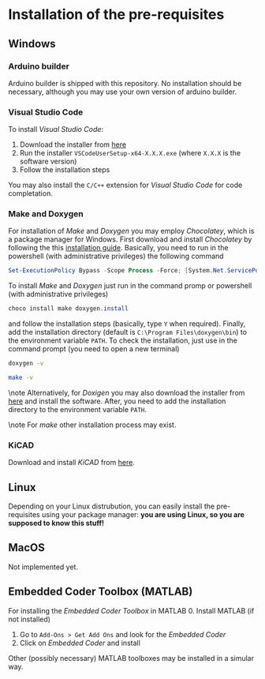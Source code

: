 # Installation of the pre-requisites

## Windows

### Arduino builder

Arduino builder is shipped with this repository. No installation should be necessary, although you may use your own version of arduino builder.

### Visual Studio Code

To install *Visual Studio Code*:

1. Download the installer from [here](https://code.visualstudio.com/)
2. Run the installer `VSCodeUserSetup-x64-X.X.X.exe` (where `X.X.X` is the software version)
3. Follow the installation steps

You may also install the `C/C++` extension for *Visual Studio Code* for code completation.

### Make and Doxygen

For installation of *Make* and *Doxygen* you may employ *Chocolatey*, which is a package manager for Windows. First download and install *Chocolatey* by following the this [installation guide](https://chocolatey.org/install#individual). Basically, you need to run in the powershell (with administrative privileges) the following command

```powershell
Set-ExecutionPolicy Bypass -Scope Process -Force; [System.Net.ServicePointManager]::SecurityProtocol = [System.Net.ServicePointManager]::SecurityProtocol -bor 3072; iex ((New-Object System.Net.WebClient).DownloadString('https://community.chocolatey.org/install.ps1'))
```

To install *Make* and *Doxygen* just run in the command promp or powershell (with administrative privileges)

```powershell
choco install make doxygen.install
```

and follow the installation steps (basically, type `Y` when required).
Finally, add the installation directory (default is `C:\Program Files\doxygen\bin`) to the environment variable `PATH`.
To check the installation, just use in the command prompt (you need to open a new terminal)

```bash
doxygen -v
```

```bash
make -v
```

\note Alternatively, for *Doxigen* you may also download the installer from [here](https://www.doxygen.nl/download.html) and install the software. After, you need to add the installation directory to the environment variable `PATH`.

\note For *make* other installation process may exist.

### KiCAD

Download and install *KiCAD* from [here](https://www.kicad.org/download/windows/).

## Linux

Depending on your Linux distrubution, you can easily install the pre-requisites using your package manager: **you are using Linux, so you are supposed to know this stuff!** 

## MacOS

Not implemented yet.

## Embedded Coder Toolbox (MATLAB)

For installing the *Embedded Coder Toolbox* in MATLAB
0. Install MATLAB (if not installed)
1. Go to `Add-Ons > Get Add Ons` and look for the *Embedded Coder*
2. Click on *Embedded Coder* and install

Other (possibly necessary) MATLAB toolboxes may be installed in a simular way.